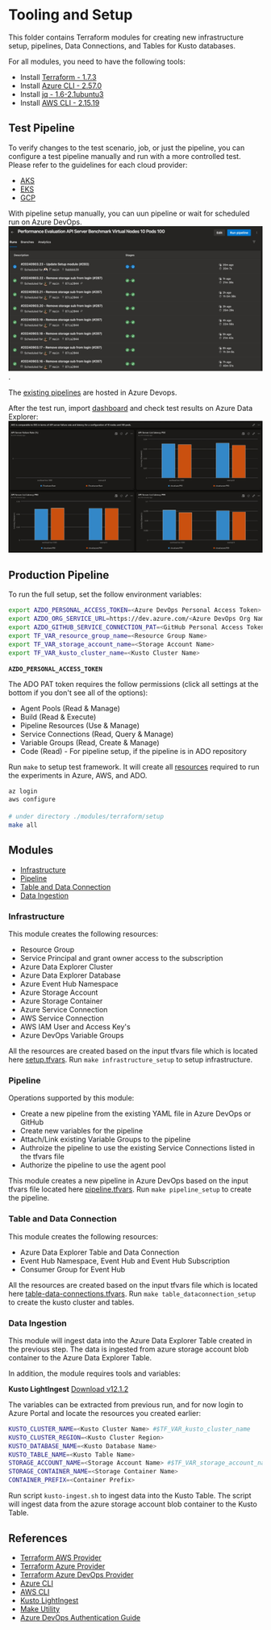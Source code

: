 # Tooling and Setup

This folder contains Terraform modules for creating new infrastructure setup, pipelines, Data Connections, and Tables for Kusto databases.

For all modules, you need to have the following tools:

- Install [Terraform - 1.7.3](https://developer.hashicorp.com/terraform/tutorials/azure-get-started/install-cli)
- Install [Azure CLI - 2.57.0](https://learn.microsoft.com/en-us/cli/azure/install-azure-cli-linux?pivots=apt)
- Install [jq - 1.6-2.1ubuntu3](https://stedolan.github.io/jq/download/)
- Install [AWS CLI - 2.15.19](https://docs.aws.amazon.com/cli/latest/userguide/install-cliv2-linux.html)

## Test Pipeline

To verify changes to the test scenario, job, or just the pipeline, you can configure a test pipeline manually and run with a more controlled test. Please refer to the guidelines for each cloud provider:

- [AKS](../azure/README.md)
- [EKS](../aws/README.md)
- [GCP](../gcp/README.md)

With pipeline setup manually, you can uun pipeline or wait for scheduled run on Azure DevOps.
![pipeline](../../../docs/imgs/pipeline.jpeg).

The [existing pipelines](../../../README.md) are hosted in Azure Devops.

After the test run, import [dashboard](../../../dashboards/example.json) and check test results on Azure Data Explorer:
![results](../../../docs/imgs/results.jpeg)

## Production Pipeline

To run the full setup, set the follow environment variables:

```bash
export AZDO_PERSONAL_ACCESS_TOKEN=<Azure DevOps Personal Access Token>
export AZDO_ORG_SERVICE_URL=https://dev.azure.com/<Azure DevOps Org Name> # https://dev.azure.com/telescope
export AZDO_GITHUB_SERVICE_CONNECTION_PAT=<GitHub Personal Access Token>
export TF_VAR_resource_group_name=<Resource Group Name>
export TF_VAR_storage_account_name=<Storage Account Name>
export TF_VAR_kusto_cluster_name=<Kusto Cluster Name>
```

**`AZDO_PERSONAL_ACCESS_TOKEN`**

The ADO PAT token requires the follow permissions (click all settings at the bottom if you don't see all of the options):

- Agent Pools (Read & Manage)
- Build (Read & Execute)
- Pipeline Resources (Use & Manage)
- Service Connections (Read, Query & Manage)
- Variable Groups (Read, Create & Manage)
- Code (Read) - For pipeline setup, if the pipeline is in ADO repository

Run `make` to setup test framework. It will create all [resources](#infrastructure) required to run the experiments in Azure, AWS, and ADO.

```bash
az login
aws configure

# under directory ./modules/terraform/setup
make all 
```

## Modules

- [Infrastructure](./infrastructure/main.tf)
- [Pipeline](./pipeline/main.tf)
- [Table and Data Connection](./table-data-connections)
- [Data Ingestion](#data-ingestion)

### Infrastructure

This module creates the following resources:

- Resource Group
- Service Principal and grant owner access to the subscription
- Azure Data Explorer Cluster
- Azure Data Explorer Database
- Azure Event Hub Namespace
- Azure Storage Account
- Azure Storage Container
- Azure Service Connection
- AWS Service Connection
- AWS IAM User and Access Key's
- Azure DevOps Variable Groups

All the resources are created based on the input tfvars file which is located here [setup.tfvars](./infrastructure/setup.tfvars). Run `make infrastructure_setup` to setup infrastructure.

### Pipeline

Operations supported by this module:

- Create a new pipeline from the existing YAML file in Azure DevOps or GitHub
- Create new variables for the pipeline
- Attach/Link existing Variable Groups to the pipeline
- Authroize the pipeline to use the existing Service Connections listed in the tfvars file
- Authorize the pipeline to use the agent pool

This module creates a new pipeline in Azure DevOps based on the input tfvars file located here [pipeline.tfvars](./pipeline/pipeline.tfvars). Run `make pipeline_setup` to create the pipeline.

### Table and Data Connection

This module creates the following resources:

- Azure Data Explorer Table and Data Connection
- Event Hub Namespace, Event Hub  and Event Hub Subscription
- Consumer Group for Event Hub

All the resources are created based on the input tfvars file which is located here [table-data-connections.tfvars](./table-data-connections/table-data-connections.tfvars). Run `make table_dataconnection_setup` to create the kusto cluster and tables.

### Data Ingestion

This module will ingest data into the Azure Data Explorer Table created in the previous step. The data is ingested from azure storage account blob container to the Azure Data Explorer Table.

In addition, the module requires tools and variables:

**Kusto LightIngest** [Download v12.1.2](https://github.com/Azure/Kusto-Lightingest/releases/tag/12.1.2)

The variables can be extracted from previous run, and for now login to Azure Portal and locate the resources you created earlier:

```bash
KUSTO_CLUSTER_NAME=<Kusto Cluster Name> #$TF_VAR_kusto_cluster_name
KUSTO_CLUSTER_REGION=<Kusto Cluster Region> 
KUSTO_DATABASE_NAME=<Kusto Database Name> 
KUSTO_TABLE_NAME=<Kusto Table Name>
STORAGE_ACCOUNT_NAME=<Storage Account Name> #$TF_VAR_storage_account_name
STORAGE_CONTAINER_NAME=<Storage Container Name>
CONTAINER_PREFIX=<Container Prefix>
```

Run script `kusto-ingest.sh` to ingest data into the Kusto Table. The script will ingest data from the azure storage account blob container to the Kusto Table.

## References

- [Terraform AWS Provider](https://www.terraform.io/docs/providers/aws/index.html)
- [Terraform Azure Provider](https://www.terraform.io/docs/providers/azurerm/index.html)
- [Terraform Azure DevOps Provider](https://registry.terraform.io/providers/microsoft/azuredevops/latest/docs)
- [Azure CLI](https://docs.microsoft.com/en-us/cli/azure/install-azure-cli)
- [AWS CLI](https://docs.aws.amazon.com/cli/latest/)
- [Kusto LightIngest](https://learn.microsoft.com/en-us/azure/data-explorer/lightingest)
- [Make Utility](https://www.gnu.org/software/make/manual/make.html)
- [Azure DevOps Authentication Guide](https://registry.terraform.io/providers/microsoft/azuredevops/latest/docs/guides/authenticating_using_the_personal_access_token)
